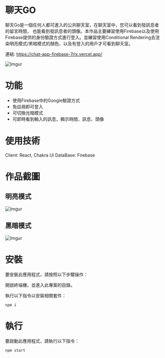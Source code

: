 # 聊天GO

聊天Go是一個任何人都可進入的公共聊天室，在聊天室中，您可以看到發訊息者的留言時間， 也能看到發訊息者的頭像。本作品主要練習使用Firebase以及使用Firebase提供的身份驗證方式進行登入。並練習使用Conditional Rendering去渲染明亮模式/黑暗模式的顏色、以及有登入的用戶才可看到聊天室。

連結: https://chat-app-firebase-7rlx.vercel.app/

![Imgur](https://i.imgur.com/a57xh06.png)


<!-- ABOUT THE PROJECT -->

# 功能

- 使用Firebase中的Google驗證方式
- 免註冊即可登入
- 可切換光暗模式
- 可即時看到輸入的訊息，顯示時間、訊息、頭像

# 使用技術

Client: React, Chakra UI
DataBase: Firebase

# 作品截圖

## 明亮模式

![Imgur](https://i.imgur.com/DfSzPUF.png)

## 黑暗模式

![Imgur](https://i.imgur.com/iONgsOg.png)

# 安裝

要安裝此應用程式，請按照以下步驟操作：

開啟終端機，並進入此專案的目錄。

執行以下指令以安裝相關套件：

```
npm i
```

# 執行

要啟動此應用程式，請執行以下指令：

```
npm start
```
